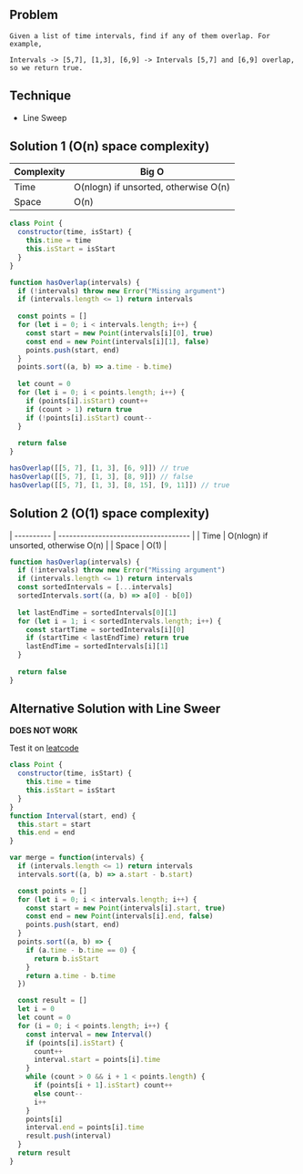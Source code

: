 ## Problem

```
Given​ ​a​ ​list​ ​of​ ​time​ ​intervals,​ ​find​ ​if​ ​any​ ​of​ ​them​ ​overlap.​ ​For​ ​example, 
 
Intervals​ ​->​ ​[5,7],​ ​[1,3],​ ​[6,9]​ ​->​ ​Intervals​ ​[5,7]​ ​and​ ​[6,9]​ ​overlap,​ ​so​ ​we​ ​return​ ​true. 
```

## Technique

- Line Sweep

## Solution 1 (O(n) space complexity)

| Complexity | Big O                                |
| ---------- | ------------------------------------ |
| Time       | O(nlogn) if unsorted, otherwise O(n) |
| Space      | O(n)                                 |

```javascript
class Point {
  constructor(time, isStart) {
    this.time = time
    this.isStart = isStart
  }
}

function hasOverlap(intervals) {
  if (!intervals) throw new Error("Missing argument")
  if (intervals.length <= 1) return intervals
  
  const points = []
  for (let i = 0; i < intervals.length; i++) {
    const start = new Point(intervals[i][0], true)
    const end = new Point(intervals[i][1], false)
    points.push(start, end)
  }
  points.sort((a, b) => a.time - b.time)
  
  let count = 0
  for (let i = 0; i < points.length; i++) {
    if (points[i].isStart) count++
    if (count > 1) return true
    if (!points[i].isStart) count--
  }
  
  return false 
}

hasOverlap([[5, 7], [1, 3], [6, 9]]) // true
hasOverlap([[5, 7], [1, 3], [8, 9]]) // false 
hasOverlap([[5, 7], [1, 3], [8, 15], [9, 11]]) // true
```

## Solution 2 (O(1) space complexity)

| ---------- | ------------------------------------ |
| Time       | O(nlogn) if unsorted, otherwise O(n) |
| Space      | O(1)                                 |

```javascript
function hasOverlap(intervals) {
  if (!intervals) throw new Error("Missing argument")
  if (intervals.length <= 1) return intervals
  const sortedIntervals = [...intervals]
  sortedIntervals.sort((a, b) => a[0] - b[0])
  
  let lastEndTime = sortedIntervals[0][1]
  for (let i = 1; i < sortedIntervals.length; i++) {
    const startTime = sortedIntervals[i][0]
    if (startTime < lastEndTime) return true
    lastEndTime = sortedIntervals[i][1]
  }
  
  return false
}
```


## Alternative Solution with Line Sweer

**DOES NOT WORK**

Test it on [leatcode](https://leetcode.com/problems/merge-intervals/description/)

```javascript
class Point {
  constructor(time, isStart) {
    this.time = time
    this.isStart = isStart
  }
}
function Interval(start, end) {
  this.start = start
  this.end = end
}

var merge = function(intervals) {
  if (intervals.length <= 1) return intervals
  intervals.sort((a, b) => a.start - b.start)

  const points = []
  for (let i = 0; i < intervals.length; i++) {
    const start = new Point(intervals[i].start, true)
    const end = new Point(intervals[i].end, false)
    points.push(start, end)
  }
  points.sort((a, b) => {
    if (a.time - b.time == 0) {
      return b.isStart
    }
    return a.time - b.time
  })

  const result = []
  let i = 0
  let count = 0
  for (i = 0; i < points.length; i++) {
    const interval = new Interval()
    if (points[i].isStart) {
      count++
      interval.start = points[i].time
    }
    while (count > 0 && i + 1 < points.length) {
      if (points[i + 1].isStart) count++
      else count--
      i++
    }
    points[i]
    interval.end = points[i].time
    result.push(interval)
  }
  return result
}
```
